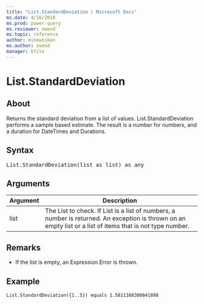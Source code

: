 ```yaml
---
title: "List.StandardDeviation | Microsoft Docs"
ms.date: 4/16/2018
ms.prod: power-query
ms.reviewer: owend
ms.topic: reference
author: minewiskan
ms.author: owend
manager: kfile
---
```

# List.StandardDeviation

  
## About  
Returns the standard deviation from a list of values.  List.StandardDeviation performs a sample based estimate. The result is a number for numbers, and a duration for DateTimes and Durations.  
  
## Syntax

<pre>
List.StandardDeviation(list as list) as any  
</pre>
  
## Arguments  
  
|Argument|Description|  
|------------|---------------|  
|list|The List to check. If List is a list of numbers, a number is returned. An exception is thrown on an empty list or a list of items that is not type number.|  
  
## <a name="__toc360789376"></a>Remarks  
  
-   If the list is empty, an Expression.Error is thrown.  
  
## Example  
  
```powerquery-m
List.StandardDeviation({1..5}) equals 1.5811388300841898  
```  
